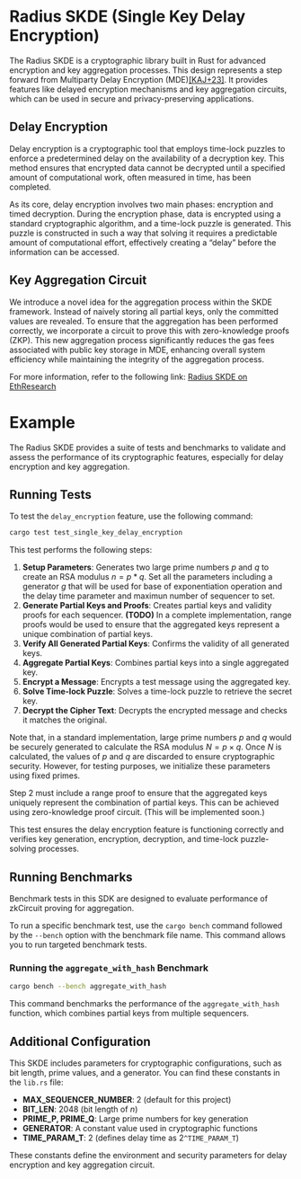 # Radius SKDE (Single Key Delay Encryption)

The Radius SKDE is a cryptographic library built in Rust for advanced encryption and key aggregation processes. This design represents a step forward from Multiparty Delay Encryption (MDE)[[KAJ+23]](https://eprint.iacr.org/2023/1612). It provides features like delayed encryption mechanisms and key aggregation circuits, which can be used in secure and privacy-preserving applications.

## Delay Encryption
Delay encryption is a cryptographic tool that employs time-lock puzzles to enforce a predetermined delay on the availability of a decryption key. This method ensures that encrypted data cannot be decrypted until a specified amount of computational work, often measured in time, has been completed.

As its core, delay encryption involves two main phases: encryption and timed decryption. During the encryption phase, data is encrypted using a standard cryptographic algorithm, and a time-lock puzzle is generated. This puzzle is constructed in such a way that solving it requires a predictable amount of computational effort, effectively creating a “delay” before the information can be accessed.

## Key Aggregation Circuit
We introduce a novel idea for the aggregation process within the SKDE framework. Instead of naively storing all partial keys, only the committed values are revealed. To ensure that the aggregation has been performed correctly, we incorporate a circuit to prove this with zero-knowledge proofs (ZKP). This new aggregation process significantly reduces the gas fees associated with public key storage in MDE, enhancing overall system efficiency while maintaining the integrity of the aggregation process.

For more information, refer to the following link: [Radius SKDE on EthResearch](https://ethresear.ch/t/radius-skde-enhancing-rollup-composability-with-trustless-sequencing/19185)


# Example

The Radius SKDE provides a suite of tests and benchmarks to validate and assess the performance of its cryptographic features, especially for delay encryption and key aggregation.


## Running Tests

To test the `delay_encryption` feature, use the following command:

```bash
cargo test test_single_key_delay_encryption
```

This test performs the following steps:

1. **Setup Parameters**: Generates two large prime numbers $p$ and $q$ to create an RSA modulus $n = p * q$. Set all the parameters including a generator $g$ that will be used for base of exponentiation operation and the delay time parameter and maximun number of sequencer to set.
2. **Generate Partial Keys and Proofs**: Creates partial keys and validity proofs for each sequencer. **(TODO)** In a complete implementation, range proofs would be used to ensure that the aggregated keys represent a unique combination of partial keys.
3. **Verify All Generated Partial Keys**: Confirms the validity of all generated keys.
4. **Aggregate Partial Keys**: Combines partial keys into a single aggregated key.
5. **Encrypt a Message**: Encrypts a test message using the aggregated key.
6. **Solve Time-lock Puzzle**: Solves a time-lock puzzle to retrieve the secret key.
7. **Decrypt the Cipher Text**: Decrypts the encrypted message and checks it matches the original.


Note that, in a standard implementation, large prime numbers $p$ and $q$ would be securely generated to calculate the RSA modulus $N = p \times q$. Once $N$ is calculated, the values of $p$ and $q$ are discarded to ensure cryptographic security. However, for testing purposes, we initialize these parameters using fixed primes.

Step 2 must include a range proof to ensure that the aggregated keys uniquely represent the combination of partial keys. This can be achieved using zero-knowledge proof circuit. (This will be implemented soon.)

This test ensures the delay encryption feature is functioning correctly and verifies key generation, encryption, decryption, and time-lock puzzle-solving processes.

## Running Benchmarks

Benchmark tests in this SDK are designed to evaluate performance of zkCircuit proving for aggregation.

To run a specific benchmark test, use the `cargo bench` command followed by the `--bench` option with the benchmark file name. This command allows you to run targeted benchmark tests.

### Running the `aggregate_with_hash` Benchmark

```bash
cargo bench --bench aggregate_with_hash
```

This command benchmarks the performance of the `aggregate_with_hash` function, which combines partial keys from multiple sequencers.


## Additional Configuration

This SKDE includes parameters for cryptographic configurations, such as bit length, prime values, and a generator. You can find these constants in the `lib.rs` file:

- **MAX_SEQUENCER_NUMBER**: $2$ (default for this project)
- **BIT_LEN**: $2048$ (bit length of $n$)
- **PRIME_P, PRIME_Q**: Large prime numbers for key generation
- **GENERATOR**: A constant value used in cryptographic functions
- **TIME_PARAM_T**: $2$ (defines delay time as $2$`^TIME_PARAM_T`)

These constants define the environment and security parameters for delay encryption and key aggregation circuit.

